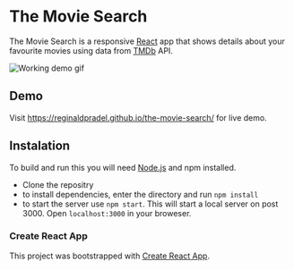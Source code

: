 # The Movie Search
The Movie Search is a responsive [React](https://reactjs.org/) app that shows details about your favourite movies using data from [TMDb](https://www.themoviedb.org) API.

![Working demo gif](./screenshots/demo1.gif)

## Demo
Visit https://reginaldpradel.github.io/the-movie-search/ for live demo.


## Instalation
To build and run this you will need [Node.js](https://nodejs.org/en/) and npm installed.

* Clone the repositry
* to install dependencies, enter the directory and run ```npm install```
* to start the server use ```npm start```. This will start a local server on post 3000. Open ```localhost:3000``` in your broweser.

### Create React App
This project was bootstrapped with [Create React App](https://github.com/facebook/create-react-app).
